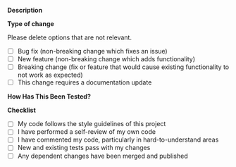 <!-- PLEASE READ -->
<!--
Before opening a PR, please note these guidelines:

- Each PR should only address ONE topic and have an associated issue
- No hardcoded or paths to personal directories should be present
- No temporary or backup files should be committed
- Any code that was disabled by being commented out should be removed
-->

**Description**

<!-- Please include relevant motivation and context. -->
<!-- Please include a summary of the change and which issue is fixed. -->
<!-- List any dependencies that are required for this change. -->

<!-- Please provide reference to the issue this pull request is addressing. -->
<!-- For e.g. Fixes #IssueNumber -->

**Type of change**

Please delete options that are not relevant.

- [ ] Bug fix (non-breaking change which fixes an issue)
- [ ] New feature (non-breaking change which adds functionality)
- [ ] Breaking change (fix or feature that would cause existing functionality to not work as expected)
- [ ] This change requires a documentation update

**How Has This Been Tested?**

<!-- Please describe the tests that you ran to verify your changes and on the platforms these tests were conducted. -->
<!-- Provide instructions so we can reproduce. -->
<!-- Please also list any relevant details for your test configuration -->
  
**Checklist**

- [ ] My code follows the style guidelines of this project
- [ ] I have performed a self-review of my own code
- [ ] I have commented my code, particularly in hard-to-understand areas
- [ ] New and existing tests pass with my changes
- [ ] Any dependent changes have been merged and published